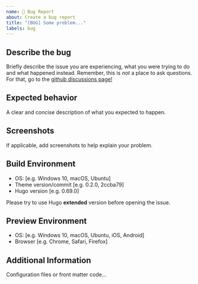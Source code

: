 ```yaml
---
name: 🐛 Bug Report
about: Create a bug report
title: "[BUG] Some problem..."
labels: bug
---
```


## Describe the bug

Briefly describe the issue you are experiencing, what you were trying to do and what happened instead. Remember, this is _not_ a place to ask questions. For that, go to the [github discussions page!](https://github.com/sunt-programator/CodeIT/discussions)

## Expected behavior

A clear and concise description of what you expected to happen.

## Screenshots

If applicable, add screenshots to help explain your problem.

## Build Environment

- OS: [e.g. Windows 10, macOS, Ubuntu]
- Theme version/commit [e.g. 0.2.0, 2ccba79]
- Hugo version [e.g. 0.69.0]

Please try to use Hugo **extended** version before opening the issue.

## Preview Environment

- OS: [e.g. Windows 10, macOS, Ubuntu, iOS, Android]
- Browser [e.g. Chrome, Safari, Firefox]

## Additional Information

Configuration files or front matter code...
